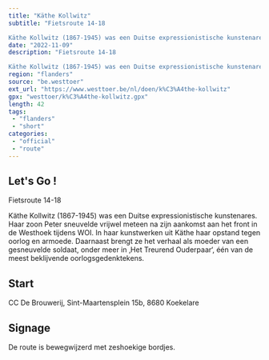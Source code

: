 ```yaml
---
title: "Käthe Kollwitz"
subtitle: "Fietsroute 14-18

Käthe Kollwitz (1867-1945) was een Duitse expressionistische kunstenares"
date: "2022-11-09"
description: "Fietsroute 14-18

Käthe Kollwitz (1867-1945) was een Duitse expressionistische kunstenares"
region: "flanders"
source: "be.westtoer"
ext_url: "https://www.westtoer.be/nl/doen/k%C3%A4the-kollwitz"
gpx: "westtoer/k%C3%A4the-kollwitz.gpx"
length: 42
tags:
 - "flanders"
 - "short"
categories:
 - "official"
 - "route"
---
```


## Let's Go ! 

Fietsroute 14-18

Käthe Kollwitz (1867-1945) was een Duitse expressionistische kunstenares. Haar zoon Peter sneuvelde vrijwel meteen na zijn aankomst aan het front in de Westhoek tijdens WOI. In haar kunstwerken uit Käthe haar opstand tegen oorlog en armoede. Daarnaast brengt ze het verhaal als moeder van een gesneuvelde soldaat, onder meer in ‚Het Treurend Ouderpaar‘, één van de meest beklijvende oorlogsgedenktekens.

## Start

CC De Brouwerij, Sint-Maartensplein 15b, 8680 Koekelare

## Signage

De route is bewegwijzerd met zeshoekige bordjes.
